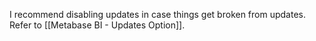 I recommend disabling updates in case things get broken from updates. Refer to [[Metabase BI - Updates Option]].
